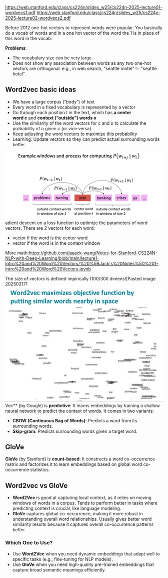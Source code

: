 https://web.stanford.edu/class/cs224n/slides_w25/cs224n-2025-lecture01-wordvecs1.pdf
https://web.stanford.edu/class/cs224n/slides_w25/cs224n-2025-lecture02-wordvecs2.pdf

Before 2012 one-hot vectors to represent words were popular.
You basically do a vocab of words and in a one hot vector of the word the 1 is in place of this word in the vocab.

**Problems**:

- The vocabulary size can be very large.
- Does not show any association between words as any two one-hot vectors are orthogonal. e.g., in web search, "seattle motel" != "seattle hotel".


## Word2vec basic ideas
- We have a large corpus (“body”) of text
- Every word in a fixed vocabulary is represented by a vector
- Go through each position t in the text, which has **a center word c** and **context (“outside”) words o**
- Use the similarity of the word vectors for c and o to calculate the probability of o given c (or vice versa)
- Keep adjusting the word vectors to maximize this probability
- Learning: Update vectors so they can predict actual surrounding words better

![Pasted image 20250317183006.png](attachments/Pasted%20image%2020250317183006.png)adient descent on a loss function to optimize the parameters of word vectors.
There are 2 vectors for each word:
- vector if the word is the center word
- vector if the word is in the context window

More math:https://github.com/jaaack-wang/Notes-for-Stanford-CS224N-NLP-with-Deep-Learning/blob/main/lecture1-Intro%20and%20Word%20Vectors/%20%5BJack's%20Notes%5D%201-Intro%20and%20Word%20Vectors.ipynb

The size of vectors is defined impirically (100/300 dimens![Pasted image 202503171![Pasted image 20250317184010.png](attachments/Pasted%20image%2020250317184010.png)Vec** (by Google) is **predictive**: It learns embeddings by training a shallow neural network to predict the context of words. It comes in two variants:

- **CBOW (Continuous Bag of Words):** Predicts a word from its surrounding words.
- **Skip-gram:** Predicts surrounding words given a target word.

## GloVe
**GloVe** (by Stanford) is **count-based**: It constructs a word co-occurrence matrix and factorizes it to learn embeddings based on global word co-occurrence statistics.


## Word2vec vs GloVe
- **Word2Vec** is good at capturing local context, as it relies on moving windows of words in a corpus. Tends to perform better in tasks where predicting context is crucial, like language modeling.
- **GloVe** captures global co-occurrence, making it more robust in understanding overall word relationships. Usually gives better word similarity results because it captures overall co-occurrence patterns better.

### **Which One to Use?**

- Use **Word2Vec** when you need dynamic embeddings that adapt well to specific tasks (e.g., fine-tuning for NLP models).
- Use **GloVe** when you need high-quality pre-trained embeddings that capture broad semantic meanings efficiently.